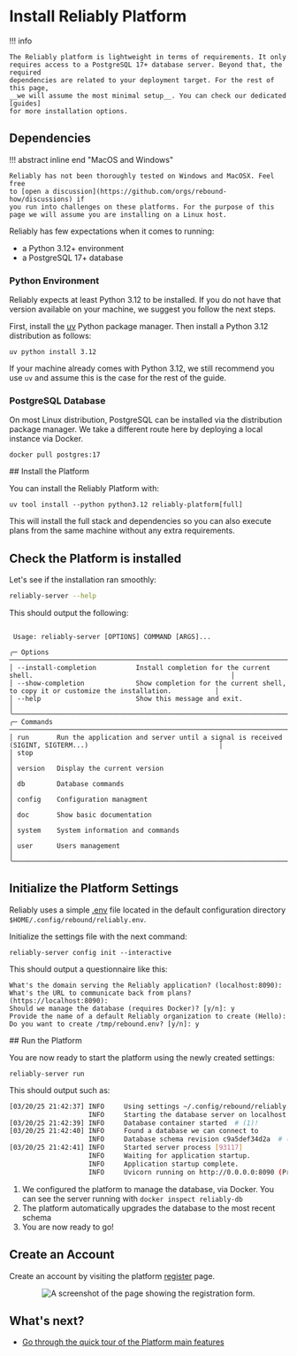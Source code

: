# Install Reliably Platform

!!! info

    The Reliably platform is lightweight in terms of requirements. It only
    requires access to a PostgreSQL 17+ database server. Beyond that, the required
    dependencies are related to your deployment target. For the rest of this page,
    __we will assume the most minimal setup__. You can check our dedicated [guides]
    for more installation options.

## Dependencies

!!! abstract inline end "MacOS and Windows"

    Reliably has not been thoroughly tested on Windows and MacOSX. Feel free
    to [open a discussion](https://github.com/orgs/rebound-how/discussions) if
    you run into challenges on these platforms. For the purpose of this
    page we will assume you are installing on a Linux host.

Reliably has few expectations when it comes to running:

* a Python 3.12+ environment
* a PostgreSQL 17+ database

### Python Environment

Reliably expects at least Python 3.12 to be installed. If you do not have that
version available on your machine, we suggest you follow the next steps.

First, install the [uv](https://docs.astral.sh/uv/) Python package manager.
Then install a Python 3.12 distribution as follows:

```console
uv python install 3.12
```

If your machine already comes with Python 3.12, we still recommend you use `uv`
and assume this is the case for the rest of the guide.

### PostgreSQL Database

On most Linux distribution, PostgreSQL can be installed via the distribution
package manager. We take a different route here by deploying a local instance
via Docker.

```console
docker pull postgres:17
```

## Install the Platform

You can install the Reliably Platform with:

```console
uv tool install --python python3.12 reliably-platform[full]
```

This will install the full stack and dependencies so you can also execute
plans from the same machine without any extra requirements.

## Check the Platform is installed

Let's see if the installation ran smoothly:

```bash
reliably-server --help
```

This should output the following:

```text
                                                                                                                            
 Usage: reliably-server [OPTIONS] COMMAND [ARGS]...                                                                         
                                                                                                                            
╭─ Options ────────────────────────────────────────────────────────────────────────────────────────────────────────────────╮
│ --install-completion          Install completion for the current shell.                                                  │
│ --show-completion             Show completion for the current shell, to copy it or customize the installation.           │
│ --help                        Show this message and exit.                                                                │
╰──────────────────────────────────────────────────────────────────────────────────────────────────────────────────────────╯
╭─ Commands ───────────────────────────────────────────────────────────────────────────────────────────────────────────────╮
│ run       Run the application and server until a signal is received (SIGINT, SIGTERM...)                                 │
│ stop                                                                                                                     │
│ version   Display the current version                                                                                    │
│ db        Database commands                                                                                              │
│ config    Configuration managment                                                                                        │
│ doc       Show basic documentation                                                                                       │
│ system    System information and commands                                                                                │
│ user      Users management                                                                                               │
╰──────────────────────────────────────────────────────────────────────────────────────────────────────────────────────────╯

```

## Initialize the Platform Settings

Reliably uses a simple [.env](https://12factor.net/) file located in the default
configuration directory `$HOME/.config/rebound/reliably.env`.

Initialize the settings file with the next command:

```console
reliably-server config init --interactive
```

This should output a questionnaire like this:

```text
What's the domain serving the Reliably application? (localhost:8090): 
What's the URL to communicate back from plans? (https://localhost:8090): 
Should we manage the database (requires Docker)? [y/n]: y
Provide the name of a default Reliably organization to create (Hello): 
Do you want to create /tmp/rebound.env? [y/n]: y
```

## Run the Platform

You are now ready to start the platform using the newly created settings:

```console
reliably-server run
```

This should output such as:

```bash
[03/20/25 21:42:37] INFO     Using settings ~/.config/rebound/reliably.env.env
                    INFO     Starting the database server on localhost:5432
[03/20/25 21:42:39] INFO     Database container started  # (1)!
[03/20/25 21:42:40] INFO     Found a database we can connect to
                    INFO     Database schema revision c9a5def34d2a  # (2)!
[03/20/25 21:42:41] INFO     Started server process [93117]
                    INFO     Waiting for application startup.
                    INFO     Application startup complete.
                    INFO     Uvicorn running on http://0.0.0.0:8090 (Press CTRL+C to quit)  # (3)!
```

1. We configured the platform to manage the database, via Docker. You can see the server running with `docker inspect reliably-db`
2. The platform automatically upgrades the database to the most recent schema
3. You are now ready to go!

## Create an Account

Create an account by visiting the platform
[register](http://localhost:8090/login/?register=true) page.

<p align=center><img src="/assets/images/guides/register.png" alt="A screenshot of the page showing the registration form." /></p>

## What's next?

- [Go through the quick tour of the Platform main features](../tour.md)
